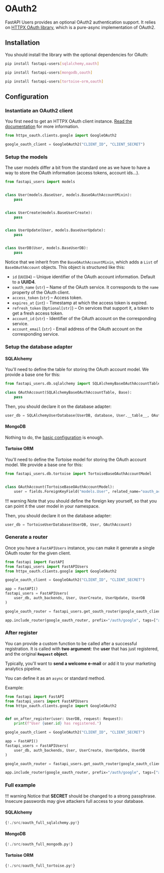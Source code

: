 # OAuth2

FastAPI Users provides an optional OAuth2 authentication support. It relies on [HTTPX OAuth library](https://frankie567.github.io/httpx-oauth/), which is a pure-async implementation of OAuth2.

## Installation

You should install the library with the optional dependencies for OAuth:

```sh
pip install fastapi-users[sqlalchemy,oauth]
```

```sh
pip install fastapi-users[mongodb,oauth]
```

```sh
pip install fastapi-users[tortoise-orm,oauth]
```

## Configuration

### Instantiate an OAuth2 client

You first need to get an HTTPX OAuth client instance. [Read the documentation](https://frankie567.github.io/httpx-oauth/oauth2/) for more information.

```py
from httpx_oauth.clients.google import GoogleOAuth2

google_oauth_client = GoogleOAuth2("CLIENT_ID", "CLIENT_SECRET")
```

### Setup the models

The user models differ a bit from the standard one as we have to have a way to store the OAuth information (access tokens, account ids...).

```py
from fastapi_users import models


class User(models.BaseUser, models.BaseOAuthAccountMixin):
    pass


class UserCreate(models.BaseUserCreate):
    pass


class UserUpdate(User, models.BaseUserUpdate):
    pass


class UserDB(User, models.BaseUserDB):
    pass
```

Notice that we inherit from the `BaseOAuthAccountMixin`, which adds a `List` of `BaseOAuthAccount` objects. This object is structured like this:

* `id` (`UUID4`) – Unique identifier of the OAuth account information. Default to a **UUID4**.
* `oauth_name` (`str`) – Name of the OAuth service. It corresponds to the `name` property of the OAuth client.
* `access_token` (`str`) – Access token.
* `expires_at` (`int`) - Timestamp at which the access token is expired.
* `refresh_token` (`Optional[str]`) – On services that support it, a token to get a fresh access token.
* `account_id` (`str`) - Identifier of the OAuth account on the corresponding service.
* `account_email` (`str`) - Email address of the OAuth account on the corresponding service.

### Setup the database adapter

#### SQLAlchemy

You'll need to define the table for storing the OAuth account model. We provide a base one for this:

```py
from fastapi_users.db.sqlalchemy import SQLAlchemyBaseOAuthAccountTable

class OAuthAccount(SQLAlchemyBaseOAuthAccountTable, Base):
    pass
```

Then, you should declare it on the database adapter:

```py
user_db = SQLAlchemyUserDatabase(UserDB, database, User.__table__, OAuthAccount.__table__)
```

#### MongoDB

Nothing to do, the [basic configuration](./databases/mongodb.md) is enough.

#### Tortoise ORM

You'll need to define the Tortoise model for storing the OAuth account model. We provide a base one for this:

```py
from fastapi_users.db.tortoise import TortoiseBaseOAuthAccountModel


class OAuthAccount(TortoiseBaseOAuthAccountModel):
    user = fields.ForeignKeyField("models.User", related_name="oauth_accounts")
```

!!! warning
    Note that you should define the foreign key yourself, so that you can point it the user model in your namespace.

Then, you should declare it on the database adapter:

```py
user_db = TortoiseUserDatabase(UserDB, User, OAuthAccount)
```

### Generate a router

Once you have a `FastAPIUsers` instance, you can make it generate a single OAuth router for the given client.

```py
from fastapi import FastAPI
from fastapi_users import FastAPIUsers
from httpx_oauth.clients.google import GoogleOAuth2

google_oauth_client = GoogleOAuth2("CLIENT_ID", "CLIENT_SECRET")

app = FastAPI()
fastapi_users = FastAPIUsers(
    user_db, auth_backends, User, UserCreate, UserUpdate, UserDB
)

google_oauth_router = fastapi_users.get_oauth_router(google_oauth_client, SECRET)

app.include_router(google_oauth_router, prefix="/auth/google", tags=["auth"])
```

### After register

You can provide a custom function to be called after a successful registration. It is called with **two argument**: the **user** that has just registered, and the original **`Request` object**.

Typically, you'll want to **send a welcome e-mail** or add it to your marketing analytics pipeline.

You can define it as an `async` or standard method.

Example:

```py
from fastapi import FastAPI
from fastapi_users import FastAPIUsers
from httpx_oauth.clients.google import GoogleOAuth2


def on_after_register(user: UserDB, request: Request):
    print(f"User {user.id} has registered.")

google_oauth_client = GoogleOAuth2("CLIENT_ID", "CLIENT_SECRET")

app = FastAPI()
fastapi_users = FastAPIUsers(
    user_db, auth_backends, User, UserCreate, UserUpdate, UserDB
)

google_oauth_router = fastapi_users.get_oauth_router(google_oauth_client, SECRET, after_register=on_after_register)

app.include_router(google_oauth_router, prefix="/auth/google", tags=["auth"])
```

### Full example

!!! warning
    Notice that **SECRET** should be changed to a strong passphrase.
    Insecure passwords may give attackers full access to your database.

#### SQLAlchemy

``` py
{!./src/oauth_full_sqlalchemy.py!}
```

#### MongoDB

```py
{!./src/oauth_full_mongodb.py!}
```

#### Tortoise ORM

```py
{!./src/oauth_full_tortoise.py!}
```
